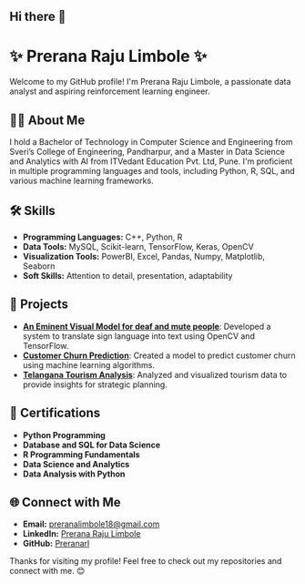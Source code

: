 ## Hi there 👋

# ✨ Prerana Raju Limbole ✨

Welcome to my GitHub profile! I'm Prerana Raju Limbole, a passionate data analyst and aspiring reinforcement learning engineer.

## 👩‍💻 About Me
I hold a Bachelor of Technology in Computer Science and Engineering from Sveri’s College of Engineering, Pandharpur, and a Master in Data Science and Analytics with AI from ITVedant Education Pvt. Ltd, Pune. I'm proficient in multiple programming languages and tools, including Python, R, SQL, and various machine learning frameworks.

## 🛠️ Skills
- **Programming Languages:** C++, Python, R
- **Data Tools:** MySQL, Scikit-learn, TensorFlow, Keras, OpenCV
- **Visualization Tools:** PowerBI, Excel, Pandas, Numpy, Matplotlib, Seaborn
- **Soft Skills:** Attention to detail, presentation, adaptability

## 🌟 Projects
- **[An Eminent Visual Model for deaf and mute people](https://github.com/Preranarl/An-Eminent-Visual-Model-for-deaf-and-mute-people)**: Developed a system to translate sign language into text using OpenCV and TensorFlow.
- **[Customer Churn Prediction](https://github.com/Preranarl/Customer_Churn_Prediction_using-ML)**: Created a model to predict customer churn using machine learning algorithms.
- **[Telangana Tourism Analysis](https://github.com/Preranarl/Telangana-Tourism-Dashboard)**: Analyzed and visualized tourism data to provide insights for strategic planning.

## 🏅 Certifications
- **Python Programming**
- **Database and SQL for Data Science**
- **R Programming Fundamentals**
- **Data Science and Analytics**
- **Data Analysis with Python**

## 🌐 Connect with Me
- **Email:** preranalimbole18@gmail.com
- **LinkedIn:** [Prerana Raju Limbole](https://www.linkedin.com/in/prerana-limbole)
- **GitHub:** [Preranarl](https://github.com/Preranarl)

Thanks for visiting my profile! Feel free to check out my repositories and connect with me. 😊
